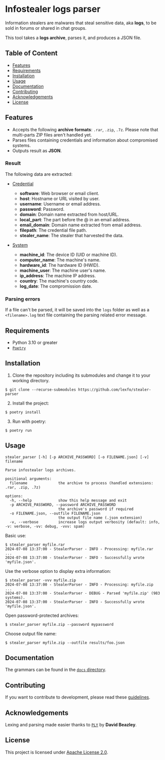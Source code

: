 # Infostealer logs parser

Information stealers are malwares that steal sensitive data, aka **logs**, to be sold in forums or shared in chat groups.

This tool takes a **logs archive**, parses it, and produces a JSON file.

## Table of Content

- [Features](#features)
- [Requirements](#requirements)
- [Installation](#installation)
- [Usage](#usage)
- [Documentation](#documentation)
- [Contributing](#contributing)
- [Acknowledgements](#acknowledgements)
- [License](#license)

## Features

- Accepts the following **archive formats**: `.rar`, `.zip`, `.7z`.
  Please note that multi-parts ZIP files aren't handled yet.
- Parses files containing credentials and information about compromised systems.
- Outputs result as **JSON**.

### Result

The following data are extracted:

- [Credential](stealer_parser/models/credential.py)

  - **software**: Web browser or email client.
  - **host**: Hostname or URL visited by user.
  - **username**: Username or email address.
  - **password**: Password.
  - **domain**: Domain name extracted from host/URL.
  - **local_part**: The part before the @ in an email address.
  - **email_domain**: Domain name extracted from email address.
  - **filepath**: The credential file path.
  - **stealer_name**: The stealer that harvested the data.

- [System](stealer_parser/models/system.py)

  - **machine_id**: The device ID (UID or machine ID).
  - **computer_name**: The machine's name.
  - **hardware_id**: The hardware ID (HWID).
  - **machine_user**: The machine user's name.
  - **ip_address**: The machine IP address.
  - **country**: The machine's country code.
  - **log_date**: The compromission date.

### Parsing errors

If a file can't be parsed, it will be saved into the `logs` folder as well as a `<filename>.log` text file containing the parsing related error message.

## Requirements

- Python 3.10 or greater
- [`Poetry`](https://python-poetry.org/)

## Installation

1. Clone the repository including its submodules and change it to your working directory.

```console
$ git clone --recurse-submodules https://github.com/lexfo/stealer-parser
```

2. Install the project:

```console
$ poetry install
```

3. Run with poetry:

```console
$ poetry run
```

## Usage

```console
stealer_parser [-h] [-p ARCHIVE_PASSWORD] [-o FILENAME.json] [-v] filename

Parse infostealer logs archives.

positional arguments:
  filename              the archive to process (handled extensions: .rar, .zip, .7z)

options:
  -h, --help            show this help message and exit
  -p ARCHIVE_PASSWORD, --password ARCHIVE_PASSWORD
                        the archive's password if required
  -o FILENAME.json, --outfile FILENAME.json
                        the output file name (.json extension)
  -v, --verbose         increase logs output verbosity (default: info, -v: verbose, -vv: debug, -vvv: spam)
```

Basic use:

```console
$ stealer_parser myfile.rar
2024-07-08 13:37:00 - StealerParser - INFO - Processing: myfile.rar ...
2024-07-08 13:37:00 - StealerParser - INFO - Successfully wrote 'myfile.json'.
```

Use the verbose option to display extra information:

```console
$ stealer_parser -vvv myfile.zip
2024-07-08 13:37:00 - StealerParser - INFO - Processing: myfile.zip ...
2024-07-08 13:37:00 - StealerParser - DEBUG - Parsed 'myfile.zip' (983 systems).
2024-07-08 13:37:00 - StealerParser - INFO - Successfully wrote 'myfile.json'.
```

Open password-protected archives:

```console
$ stealer_parser myfile.zip --password mypassword
```

Choose output file name:

```console
$ stealer_parser myfile.zip --outfile results/foo.json
```

## Documentation

The grammars can be found in the [`docs` directory](docs).

## Contributing

If you want to contribute to development, please read these [guidelines](CONTRIBUTING.md).

## Acknowledgements

Lexing and parsing made easier thanks to [`PLY`](https://github.com/dabeaz/ply) by **David Beazley**.

## License

This project is licensed under [Apache License 2.0](LICENSE.md).
